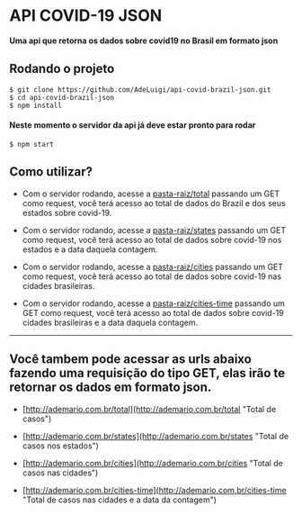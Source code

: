 # API COVID-19 JSON

**Uma api que retorna os dados sobre covid19 no Brasil em formato json**

## **Rodando o projeto**
```git
$ git clone https://github.com/AdeLuigi/api-covid-brazil-json.git
$ cd api-covid-brazil-json
$ npm install
```

#### Neste momento o servidor da api já deve estar pronto para rodar

```git
$ npm start
```

## Como utilizar?


* Com o servidor rodando, acesse a [pasta-raiz/total](http://ademario.com.br/total "Total de casos") passando um GET como request, você terá acesso ao total de dados do Brazil e dos seus estados sobre covid-19.


* Com o servidor rodando, acesse a [pasta-raiz/states](http://ademario.com.br/states "Total de casos nos estados") passando um GET como request, você terá acesso ao total de dados sobre covid-19 nos estados e a data daquela contagem.


* Com o servidor rodando, acesse a [pasta-raiz/cities](http://ademario.com.br/cities "Total de casos nas cidades") passando um GET como request, você terá acesso ao total de dados sobre covid-19 nas cidades brasileiras.


* Com o servidor rodando, acesse a [pasta-raiz/cities-time](http://ademario.com.br/cities-time "Total de casos nas cidades e a data da contagem") passando um GET como request, você terá acesso ao total de dados sobre covid-19 cidades brasileiras e a data daquela contagem.

***
## Você tambem pode acessar as urls abaixo fazendo uma requisição do tipo GET, elas irão te retornar os dados em formato json.

* [http://ademario.com.br/total](http://ademario.com.br/total "Total de casos")


* [http://ademario.com.br/states](http://ademario.com.br/states "Total de casos nos estados")


* [http://ademario.com.br/cities](http://ademario.com.br/cities "Total de casos nas cidades")


* [http://ademario.com.br/cities-time](http://ademario.com.br/cities-time "Total de casos nas cidades e a data da contagem")
